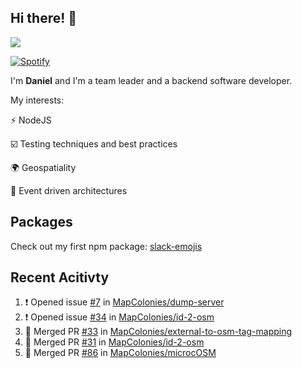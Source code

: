 ## Hi there! 👋

<p>
  <img src="https://github-readme-stats.vercel.app/api?username=syncush&theme=tokyonight">
</p>

[![Spotify](https://novatorem-rust.vercel.app/api/spotify)](https://open.spotify.com/user/syncush)

I'm **Daniel** and I'm a team leader and a backend software developer.

My interests:

⚡ NodeJS

☑️ Testing techniques and best practices

🌍 Geospatiality

🧠 Event driven architectures

## Packages
Check out my first npm package: [slack-emojis](https://www.npmjs.com/package/slack-emojis)

## Recent Acitivty
<!--START_SECTION:activity-->
1. ❗️ Opened issue [#7](https://github.com/MapColonies/dump-server/issues/7) in [MapColonies/dump-server](https://github.com/MapColonies/dump-server)
2. ❗️ Opened issue [#34](https://github.com/MapColonies/id-2-osm/issues/34) in [MapColonies/id-2-osm](https://github.com/MapColonies/id-2-osm)
3. 🎉 Merged PR [#33](https://github.com/MapColonies/external-to-osm-tag-mapping/pull/33) in [MapColonies/external-to-osm-tag-mapping](https://github.com/MapColonies/external-to-osm-tag-mapping)
4. 🎉 Merged PR [#31](https://github.com/MapColonies/id-2-osm/pull/31) in [MapColonies/id-2-osm](https://github.com/MapColonies/id-2-osm)
5. 🎉 Merged PR [#86](https://github.com/MapColonies/microcOSM/pull/86) in [MapColonies/microcOSM](https://github.com/MapColonies/microcOSM)
<!--END_SECTION:activity-->
